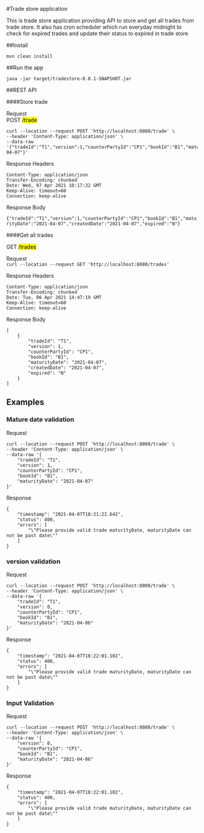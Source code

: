 #Trade store application

This is trade store application providing API to store and get all trades from trade store. It also has cron scheduler which run everyday midnight to check for expired trades and update their status to expired in trade store

##Install

`mvn clean install`    

##Run the app
   
`java -jar target/tradestore-0.0.1-SNAPSHOT.jar` 

##REST API

####Store trade

Request    
POST <mark>/trade</mark>

```
curl --location --request POST 'http://localhost:8080/trade' \
--header 'Content-Type: application/json' \
--data-raw '{"tradeId":"T1","version":1,"counterPartyId":"CP1","bookId":"B1","maturityDate":"2021-04-07"}' 
```

Response Headers       

```
Content-Type: application/json
Transfer-Encoding: chunked
Date: Wed, 07 Apr 2021 10:17:32 GMT
Keep-Alive: timeout=60
Connection: keep-alive
```

Response Body     

`{"tradeId":"T1","version":1,"counterPartyId":"CP1","bookId":"B1","maturityDate":"2021-04-07","createdDate":"2021-04-07","expired":"N"}`

####Get all trades     

GET <mark>/trades</mark>

Request    
`curl --location --request GET 'http://localhost:8080/trades'`

Response Headers

```
Content-Type: application/json
Transfer-Encoding: chunked
Date: Tue, 06 Apr 2021 14:47:19 GMT
Keep-Alive: timeout=60
Connection: keep-alive
```

Response Body     

```
[
    {
        "tradeId": "T1",
        "version": 1,
        "counterPartyId": "CP1",
        "bookId": "B1",
        "maturityDate": "2021-04-07",
        "createdDate": "2021-04-07",
        "expired": "N"
    }
]
```

## Examples    

### Mature date validation
Request     

```
curl --location --request POST 'http://localhost:8080/trade' \
--header 'Content-Type: application/json' \
--data-raw '{
    "tradeId": "T1",
    "version": 1,
    "counterPartyId": "CP1",
    "bookId": "B1",
    "maturityDate": "2021-04-07"
}'
```

Response     

```
{
    "timestamp": "2021-04-07T18:21:22.642",
    "status": 400,
    "errors": [
        "\"Please provide valid trade maturityDate, maturityDate can not be past date\""
    ]
}
```

### version validation

Request

````
curl --location --request POST 'http://localhost:8080/trade' \
--header 'Content-Type: application/json' \
--data-raw '{
    "tradeId": "T1",
    "version": 0,
    "counterPartyId": "CP1",
    "bookId": "B1",
    "maturityDate": "2021-04-06"
}'
````

Response 

```
{
    "timestamp": "2021-04-07T18:22:01.102",
    "status": 400,
    "errors": [
        "\"Please provide valid trade maturityDate, maturityDate can not be past date\""
    ]
}
```

### Input Validation

Request

```
curl --location --request POST 'http://localhost:8080/trade' \
--header 'Content-Type: application/json' \
--data-raw '{
    "version": 0,
    "counterPartyId": "CP1",
    "bookId": "B1",
    "maturityDate": "2021-04-06"
}'
```

Response

```
{
    "timestamp": "2021-04-07T18:22:01.102",
    "status": 400,
    "errors": [
        "\"Please provide valid trade maturityDate, maturityDate can not be past date\""
    ]
}
```